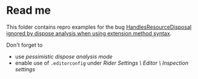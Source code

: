 ﻿# Read me

This folder contains repro examples for the bug 
[HandlesResourceDisposal ignored by dispose analysis when using extension method syntax](https://youtrack.jetbrains.com/issue/RIDER-112486/HandlesResourceDisposal-ignored-by-dispose-analysis-when-using-extension-method-syntax).

Don't forget to
- use _pessimistic dispose analysis mode_
- enable use of `.editorconfig` under _Rider Settings \ Editor \ Inspection settings_